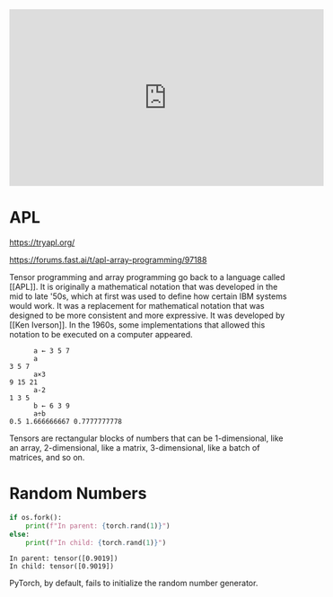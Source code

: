 <iframe width="560" height="315" src="https://www.youtube.com/embed/6StU6UtZEbU?si=PHZ9f7XnkFQB5KNW" title="YouTube video player" frameborder="0" allow="accelerometer; autoplay; clipboard-write; encrypted-media; gyroscope; picture-in-picture; web-share" allowfullscreen></iframe>

# APL

https://tryapl.org/

https://forums.fast.ai/t/apl-array-programming/97188

Tensor programming and array programming go back to a language called [[APL]]. It is originally a mathematical notation that was developed in the mid to late '50s, which at first was used to define how certain IBM systems would work. It was a replacement for mathematical notation that was designed to be more consistent and more expressive. It was developed by [[Ken Iverson]]. In the 1960s, some implementations that allowed this notation to be executed on a computer appeared.

```apl
      a ← 3 5 7
      a
3 5 7
      a×3
9 15 21
      a-2
1 3 5
      b ← 6 3 9
      a÷b
0.5 1.666666667 0.7777777778
```

Tensors are rectangular blocks of numbers that can be 1-dimensional, like an array, 2-dimensional, like a matrix, 3-dimensional, like a batch of matrices, and so on.

# Random Numbers

```python
if os.fork():
    print(f"In parent: {torch.rand(1)}")
else:
    print(f"In child: {torch.rand(1)}")
```

```text
In parent: tensor([0.9019])
In child: tensor([0.9019])
```

PyTorch, by default, fails to initialize the random number generator.
